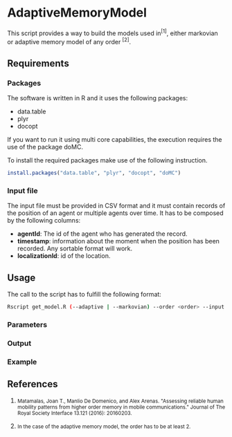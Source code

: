 # AdaptiveMemoryModel

This script provides a way to build the models used in<sup id="ref1">[1]</sup>, either markovian or adaptive memory model of any order <sup id="fn1">[2]</sup>.

## Requirements

### Packages

The software is written in R and it uses the following packages:
- data.table
- plyr
- docopt

If you want to run it using multi core capabilities, the execution requires the use of the package doMC.

To install the required packages make use of the following instruction.

```R
install.packages("data.table", "plyr", "docopt", "doMC")
```

### Input file

The input file must be provided in CSV format and it must contain records of the position of an agent or multiple agents over time. It has to be composed by the following columns:
- **agentId**: The id of the agent who has generated the record. 
- **timestamp**: information about the moment when the position has been recorded. Any sortable format will work.
- **localizationId**: id of the location.

## Usage

The call to the script has to fulfill the following format:
```bash
Rscript get_model.R (--adaptive | --markovian) --order <order> --input <input> --output <output> [--cores <num_cores> --minimum_events <events>]
```
### Parameters

### Output

### Example

## References
1. <small id="ref1">Matamalas, Joan T., Manlio De Domenico, and Alex Arenas. "Assessing reliable human mobility patterns from higher order memory in mobile communications." Journal of The Royal Society Interface 13.121 (2016): 20160203.</small>

2. <small id="fn1">In the case of the adaptive memory model, the order has to be at least 2.</small>
